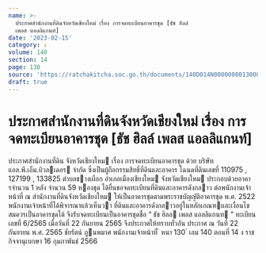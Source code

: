 ```yaml
---
name: >-
  ประกาศสำนักงานที่ดินจังหวัดเชียงใหม่ เรื่อง การจดทะเบียนอาคารชุด [ธัช ฮิลล์
  เพลส แอลลิแกนท์]
date: '2023-02-15'
category: ง
volume: 140
section: 14
page: 130
source: 'https://ratchakitcha.soc.go.th/documents/140D014N0000000013000.pdf'
draft: true
---
```


# ประกาศสำนักงานที่ดินจังหวัดเชียงใหม่ เรื่อง การจดทะเบียนอาคารชุด [ธัช ฮิลล์ เพลส แอลลิแกนท์]

ประกาศสํานักงานที่ดิน จังหวัดเชียงใหม เรื่อง การจดทะเบียนอาคารชุด ด้วย บริษัท แอล.พี.เอ็ม.บิวลเดอร จํากัด ซึ่งเป็นผู้ถือกรรมสิทธิ์ที่ดินและอาคาร โฉนดที่ดินเลขที่ 110975 , 127199 , 133825 ตําบลชางเผือก อําเภอเมืองเชียงใหม จังหวัดเชียงใหม ประกอบด้วยอาคารจํานวน 1 หลัง จํานวน 59 หองชุด ได้ยื่นขอจดทะเบียนที่ดินและอาคารดังกลาว ต่อพนักงานเจ้าหน้าที่ ณ สํานักงานที่ดินจังหวัดเชียงใหม ให้เป็นอาคารชุดตามพระราชบัญญัติอาคารชุด พ.ศ. 2522 พนักงานเจ้าหน้าที่ได้พิจารณาแล้วเห็นวา ที่ดินและอาคารดังกลาวอยู่ในหลักเกณฑและเงื่อนไข สมควรเป็นอาคารชุดได้ จึงรับจดทะเบียนเป็นอาคารชุดชื่อ “ ธัช ฮิลล เพลส แอลลิแกนท ” ทะเบียนเลขที่ 6/2565 เมื่อวันที่ 22 กันยายน 2565 จึงประกาศให้ทราบทั่วกัน ประกาศ ณ วันที่ 22 กันยายน พ.ศ. 2565 ชัยรัตน์ ภูนพมาศ พนักงานเจ้าหน้าที่ ้ หนา 130 ่ เลม 140 ตอนที่ 14 ง ราชกิจจานุเบกษา 16 กุมภาพันธ์ 2566
